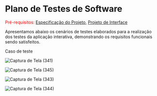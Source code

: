 # Plano de Testes de Software

<span style="color:red">Pré-requisitos: <a href="2-Especificação do Projeto.md"> Especificação do Projeto</a></span>, <a href="3-Projeto de Interface.md"> Projeto de Interface</a>

Apresentamos abaixo os cenários de testes elaborados para a realização dos testes da aplicação interativa, demonstrando os requisitos funcionais sendo satisfeitos. 

 

Caso de teste 

![Captura de Tela (341)](https://user-images.githubusercontent.com/117127986/230641464-0a02e7e0-c4b1-4920-8f97-f96301ca32f5.png)

![Captura de Tela (345)](https://user-images.githubusercontent.com/117127986/230643179-bf56ee67-79db-449f-9abb-3d8ff6736763.png)

![Captura de Tela (343)](https://user-images.githubusercontent.com/117127986/230643318-245d1c4b-b83e-47f7-9499-aa034589270c.png)

![Captura de Tela (344)](https://user-images.githubusercontent.com/117127986/230642737-e2480bd8-6f13-45d4-a2de-ca0ceb7b00f4.png)



